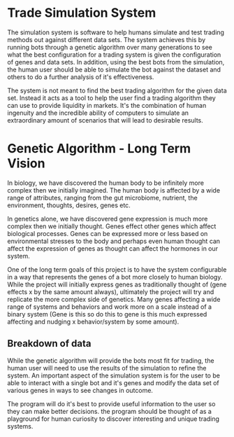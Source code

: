 # Trade Simulation System

The simulation system is software to help humans simulate and test trading methods out against different data sets. The system achieves this by running bots through a genetic algorithm over many generations to see what the best configuration for a trading system is given the configuration of genes and data sets. In addition, using the best bots from the simulation, the human user should be able to simulate the bot against the dataset and others to do a further analysis of it's effectiveness.

The system is not meant to find the best trading algorithm for the given data set. Instead it acts as a tool to help the user find a trading algorithm they can use to provide liquidity in markets. It's the combination of human ingenuity and the incredible ability of computers to simulate an extraordinary amount of scenarios that will lead to desirable results.

# Genetic Algorithm - Long Term Vision

In biology, we have discovered the human body to be infinitely more complex then we initially imagined. The human body is affected by a wide range of attributes, ranging from the gut microbiome, nutrient, the environment, thoughts, desires, genes etc.

In genetics alone, we have discovered gene expression is much more complex then we initially thought.  Genes effect other genes which affect biological processes. Genes can be expressed more or less based on environmental stresses to the body and perhaps even human thought can affect the expression of genes as thought can affect the hormones in our system.

One of the long term goals of this project is to have the system configurable in a way that represents the genes of a bot more closely to human biology. While the project will initially express genes as traditionally thought of (gene effects x by the same amount always), ultimately the project will try and replicate the more complex side of genetics. Many genes affecting a wide range of systems and behaviors and work more on a scale instead of a binary system (Gene is this so do this to gene is this much expressed affecting and nudging x behavior/system by some amount).

## Breakdown of data

While the genetic algorithm will provide the bots most fit for trading, the human user will need to use the results of the simulation to refine the system. An important aspect of the simulation system is for the user to be able to interact with a single bot and it's genes and modify the data set of various genes in ways to see changes in outcome.

The program will do it's best to provide useful information to the user so they can make better decisions. the program should be thought of as a playground for human curiosity to discover interesting and unique trading systems.

